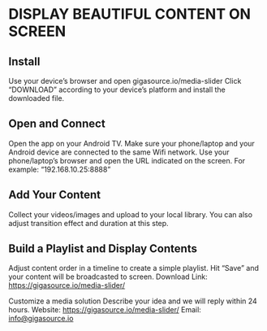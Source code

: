 # DISPLAY BEAUTIFUL CONTENT ON SCREEN
## Install
Use your device’s browser and open gigasource.io/media-slider 
Click “DOWNLOAD” according to your device’s platform and install the downloaded file.
## Open and Connect
Open the app on your Android TV. Make sure your phone/laptop and your Android device are connected to the same Wifi network.
Use your phone/laptop’s browser and open the URL indicated on the screen. For example:  “192.168.10.25:8888”
## Add Your Content
Collect your videos/images and upload to your local library. You can also adjust transition effect and duration at this step.
## Build a Playlist and Display Contents
Adjust content order in a timeline to create a simple playlist. Hit “Save” and your content will be broadcasted to screen.
Download Link: https://gigasource.io/media-slider/

Customize a media solution
Describe your idea and we will reply within 24 hours.
Website: https://gigasource.io/media-slider/
Email: info@gigasource.io
